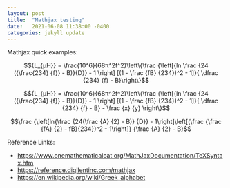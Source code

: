 ```yaml
---
layout: post
title:  "Mathjax testing"
date:   2021-06-08 11:38:00 -0400
categories: jekyll update
---
```


<script src="https://polyfill.io/v3/polyfill.min.js?features=es6"></script>
<script id="MathJax-script" async src="https://cdn.jsdelivr.net/npm/mathjax@3/es5/tex-mml-chtml.js"></script>

Mathjax quick examples:

$${L_{μH}} = \frac{10^6}{68π^2f^2}\left\{\frac {\left[{ln \frac {24 ({\frac{234} {f}} - B)}{D}} - 1 \right] [(1 - \frac {fB} {234})^2 - 1]}{ \dfrac {234} {f} - B}\right\}$$

$${L_{μH}} = \frac{10^6}{68π^2f^2}\left\{\frac {\left[{ln \frac {24 ({\frac{234} {f}} - B)}{D}} - 1 \right] [(1 - \frac {fB} {234})^2 - 1]}{ \dfrac {234} {f} - B} - \frac {x} {y} \right\}$$

$$\frac {\left[ln{\frac {24(\frac {A} {2} - B)} {D}} - 1\right]\left[(\frac {\frac {fA} {2} - fB}{234})^2 - 1\right]} {\frac {A} {2} - B}$$

Reference Links:

* <https://www.onemathematicalcat.org/MathJaxDocumentation/TeXSyntax.htm>
* <https://reference.digilentinc.com/mathjax>
* <https://en.wikipedia.org/wiki/Greek_alphabet>
